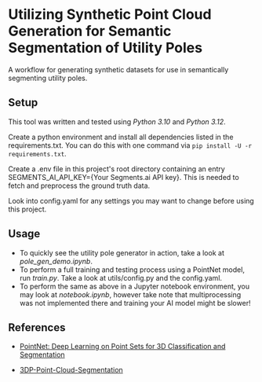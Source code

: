 # Utilizing Synthetic Point Cloud Generation for Semantic Segmentation of Utility Poles

A workflow for generating synthetic datasets for use in semantically segmenting utility poles.

<!-- TODO Citation -->

## Setup

This tool was written and tested using _Python 3.10_ and _Python 3.12_.

Create a python environment and install all dependencies listed in the requirements.txt. You can do this with one command via `pip install -U -r requirements.txt`.

Create a .env file in this project's root directory containing an entry SEGMENTS_AI_API_KEY={Your Segments.ai API key}. This is needed to fetch and preprocess the ground truth data.

Look into config.yaml for any settings you may want to change before using this project.

## Usage

- To quickly see the utility pole generator in action, take a look at _pole_gen_demo.ipynb_.
- To perform a full training and testing process using a PointNet model, run _train.py_. Take a look at utils/config.py and the config.yaml.
- To perform the same as above in a Jupyter notebook environment, you may look at _notebook.ipynb_, however take note that multiprocessing was not implemented there and training your AI model might be slower!

## References

- [PointNet: Deep Learning on Point Sets for 3D Classification and Segmentation](https://doi.org/10.48550/arXiv.1612.00593)

- [3DP-Point-Cloud-Segmentation](https://github.com/sepideh-shamsizadeh/3DP-Point-Cloud-Segmentation)
